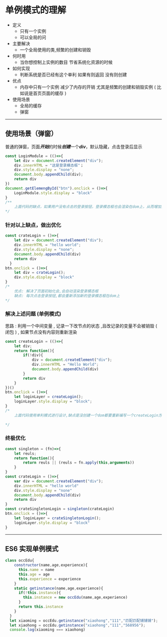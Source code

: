 # 单例模式的理解

- 定义
  - 只有一个实例
  - 可以全局的问
- 主要解决
  - 一个全局使用的类,频繁的创建和销毁
- 何时用
  - 当你想控制上实例的数目 节省系统化资源的时候
- 如何实现
  - 判断系统是否已经有这个单利 如果有则返回 没有则创建
- 优点
  - 内存中只有一个实例  减少了内存的开销  尤其是频繁的创建和销毁实例 ( 比如说是首页页面的缓存 )
- 使用场景
  - 全局的缓存
  - 弹窗

---

## 使用场景（弹窗）

普通的弹窗，页面***开始***的时候***创建***一个***div***，默认隐藏，点击登录后显示

```javascript
const LoginModule = (()=>{
    let div = document.createElement("div");
    div.innerHTML = "这是登录模态框"；
    div.style.display = "none";
    document.body.appendChild(div);
    return div
})
document.getElemengById("btn").onclick = ()=>{
    LoginModule.style.display = "block"
}
/**
	上面代码的缺点，如果用户没有点击的登录按钮，登录模态框也会渲染在dom上，从而增加系统资源负担
*/
```

### 针对以上缺点，做出优化

```javascript
const crateLogin = ()=>{
    let div = document.createElement("div");
    div.innerHTML = "hello world";
    div.style.display = "none";
    document.body.appendChild(div)
    return div
  }
btn.onclick = ()=>{
    let div = crateLogin();
    div.style.display = "block"
}
/*
	优点: 解决了页面初始化会,会自动渲染登录模态框
	缺点: 每次点击登录按钮,都会重新添加新的登录模态框在dom上
*/
```

### 解决上述问题 (单例模式)

思路 : 利用一个中间变量 , 记录一下改节点的状态 ,且改记录的变量不会被销毁 ( 闭包 ) , 如果节点没有内容则重新渲染

```javascript
const createLogin = (()=>{
	let div;
	return function(){
		if(!div){
			div = document.createElement("div");
			div.innerHTML = "Hello World";
			document.body.appendChild(div)
		}
		return div
	}
})()
btn.onclick = ()=>{
    let loginLayer = createLogin();
    loginLayer.style.display = "block";
}
/*
	上面代码使用单利模式进行设计,缺点是没创建一个dom都要重新编写一个createLogin方法
	
*/
```

### 终极优化

```javascript
const singleton = (fn)=>{
    let reuls;
    return function(){
        return reuls || (reuls = fn.apply(this,arguments))
    }
}
const crateLogin = ()=>{
    var div = document.createElement("div");
    div.innerHTML = "hello world"
    div.style.display = "none"
    document.body.appendChild(div)
    return div
}
const crateSingletonLogin = singleton(crateLogin)
btn.onclick = ()=>{
    let loginLayer = crateSingletonLogin();
    loginLayer.style.display = "block"
}
```

---

## ES6 实现单例模式

```javascript
class occEdu{
    constructor(name,age,experience){
      this.name = name
      this.age = age
      this.experience = experience
	}
    static getinstance(name,age,experience){
      if(!this.instance){
        this.instance = new occEdu(name,age,experience)
      }
      return this.instance
    }
  }
  let xiaoming = occEdu.getinstance("xiaohong","111","匹配匹配铺铺铺");
  let xiaohong = occEdu.getinstance("xiaohong","111","568956");
  console.log(xiaoming === xiaohong)
```

